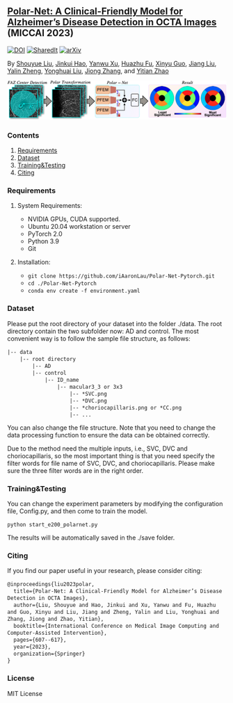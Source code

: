 
## [Polar-Net: A Clinical-Friendly Model for Alzheimer’s Disease Detection in OCTA Images](https://arxiv.org/abs/xxxx) (MICCAI 2023)
[![DOI](https://img.shields.io/badge/DOI-10.1007/978--3--031--43990--2__57-darkyellow)](https://doi.org/10.1007/978-3-031-43990-2_57)
[![SharedIt](https://img.shields.io/badge/SharedIt-rdcu.be/dnwMc-darkyellow.svg)](https://rdcu.be/dnwMc)
[![arXiv](https://img.shields.io/badge/arXiv-xxxx-darkyellow.svg)](https://arxiv.org/abs/xxxx)

By [Shouyue Liu](https://github.com/iAaronLau), [Jinkui Hao](https://scholar.google.com/citations?user=XQqCo8QAAAAJ&hl=zh-CN), [Yanwu Xu](https://scholar.google.com/citations?user=0jP8f7sAAAAJ&hl=zh-CN), [Huazhu Fu](https://scholar.google.com/citations?user=jCvUBYMAAAAJ&hl=zh-CN), [Xinyu Guo](https://github.com/Mr-Guowang), [Jiang Liu](https://scholar.google.com/citations?user=NHt3fUcAAAAJ&hl=zh-CN), [Yalin Zheng](https://scholar.google.com/citations?user=nKCHXTAAAAAJ&hl=zh-CN), [Yonghuai Liu](https://scholar.google.com/citations?user=8J-qVlQAAAAJ&hl=zh-CN), [Jiong Zhang](https://scholar.google.com/citations?user=UJKsxKkAAAAJ&hl=zh-CN), and [Yitian Zhao](https://scholar.google.com/citations?user=8mULu94AAAAJ&hl=zh-CN)

![image](https://github.com/iAaronLau/Polar-Net-Pytorch/blob/master/images/figflowchart5.png "Flowchart")



### Contents
1. [Requirements](#Requirements)
2. [Dataset](#Dataset)
3. [Training&Testing](#Training&Testing)
4. [Citing](#Citing)


### Requirements

1. System Requirements:
	- NVIDIA GPUs, CUDA supported.
	- Ubuntu 20.04 workstation or server
	- PyTorch 2.0 
	- Python 3.9
	- Git

2. Installation:
   - `git clone https://github.com/iAaronLau/Polar-Net-Pytorch.git`
   - `cd ./Polar-Net-Pytorch`
   - `conda env create -f environment.yaml`


### Dataset

Please put the root directory of your dataset into the folder ./data. The root directory contain the two subfolder now: AD and control. The most convenient way is to follow the sample file structure, as follows:

```
|-- data
    |-- root directory
        |-- AD
        |-- control
            |-- ID_name
                |-- macular3_3 or 3x3
                    |-- *SVC.png
                    |-- *DVC.png
                    |-- *choriocapillaris.png or *CC.png
                    |-- ... 
```

You can also change the file structure. Note that you need to change the data processing function to ensure the data can be obtained correctly. 

Due to the method need the multiple inputs, i.e., SVC, DVC and choriocapillaris, so the most important thing is that you need specify the filter words for file name of SVC, DVC, and choriocapillaris. Please make sure the three filter words are in the right order.

### Training&Testing
You can change the experiment parameters by modifying the configuration file, Config.py,  and then come to train the model.

```
python start_e200_polarnet.py
```

The results will be automatically saved in the ./save folder.

### Citing 

If you find our paper useful in your research, please consider citing:

```
@inproceedings{liu2023polar,
  title={Polar-Net: A Clinical-Friendly Model for Alzheimer’s Disease Detection in OCTA Images},
  author={Liu, Shouyue and Hao, Jinkui and Xu, Yanwu and Fu, Huazhu and Guo, Xinyu and Liu, Jiang and Zheng, Yalin and Liu, Yonghuai and Zhang, Jiong and Zhao, Yitian},
  booktitle={International Conference on Medical Image Computing and Computer-Assisted Intervention},
  pages={607--617},
  year={2023},
  organization={Springer}
}
```

### License
MIT License
